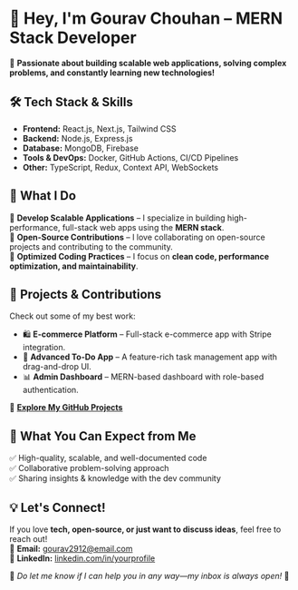 # 👋 Hey, I'm Gourav Chouhan – MERN Stack Developer  

🚀 **Passionate about building scalable web applications, solving complex problems, and constantly learning new technologies!**  

## 🛠️ Tech Stack & Skills  
- **Frontend:** React.js, Next.js, Tailwind CSS  
- **Backend:** Node.js, Express.js  
- **Database:** MongoDB, Firebase  
- **Tools & DevOps:** Docker, GitHub Actions, CI/CD Pipelines  
- **Other:** TypeScript, Redux, Context API, WebSockets  

## 🌟 What I Do  
🔹 **Develop Scalable Applications** – I specialize in building high-performance, full-stack web apps using the **MERN stack**.  
🔹 **Open-Source Contributions** – I love collaborating on open-source projects and contributing to the community.  
🔹 **Optimized Coding Practices** – I focus on **clean code, performance optimization, and maintainability**.  

## 🚀 Projects & Contributions  
Check out some of my best work:  
- 🛍 **E-commerce Platform** – Full-stack e-commerce app with Stripe integration.  
- 📝 **Advanced To-Do App** – A feature-rich task management app with drag-and-drop UI.  
- 📊 **Admin Dashboard** – MERN-based dashboard with role-based authentication.  

🔗 **[Explore My GitHub Projects](https://github.com/yourgithub)**  

## 📌 What You Can Expect from Me  
✅ High-quality, scalable, and well-documented code  
✅ Collaborative problem-solving approach  
✅ Sharing insights & knowledge with the dev community  

## 💡 Let's Connect!  
If you love **tech, open-source, or just want to discuss ideas**, feel free to reach out!  
📩 **Email:** gourav2912@email.com  
🔗 **LinkedIn:** [linkedin.com/in/yourprofile](https://linkedin.com/in/gouravchouhan)  

💬 *Do let me know if I can help you in any way—my inbox is always open!* 🚀

